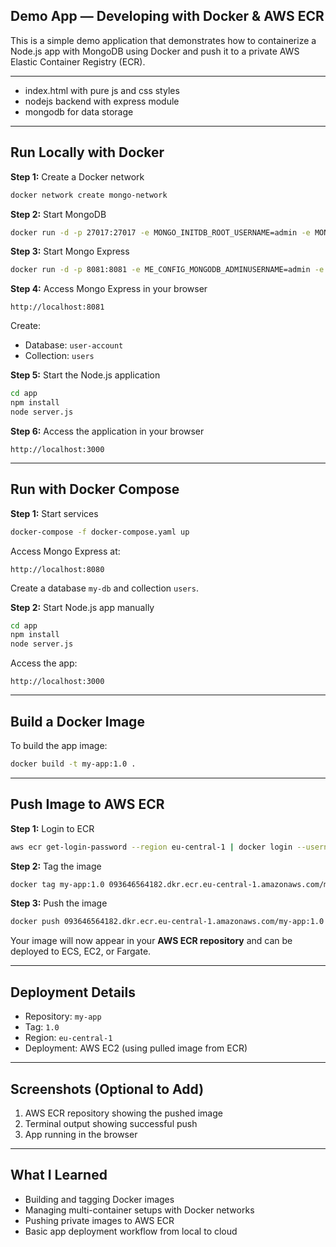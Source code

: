 ## Demo App — Developing with Docker & AWS ECR

This is a simple demo application that demonstrates how to containerize a Node.js app with MongoDB using Docker and push it to a private AWS Elastic Container Registry (ECR).

---

- index.html with pure js and css styles
- nodejs backend with express module
- mongodb for data storage
---

## Run Locally with Docker

**Step 1:** Create a Docker network
```bash
docker network create mongo-network
```

**Step 2:** Start MongoDB
```bash
docker run -d -p 27017:27017 -e MONGO_INITDB_ROOT_USERNAME=admin -e MONGO_INITDB_ROOT_PASSWORD=password --name mongodb --net mongo-network mongo
```

**Step 3:** Start Mongo Express
```bash
docker run -d -p 8081:8081 -e ME_CONFIG_MONGODB_ADMINUSERNAME=admin -e ME_CONFIG_MONGODB_ADMINPASSWORD=password -e ME_CONFIG_MONGODB_SERVER=mongodb --net mongo-network --name mongo-express mongo-express
```

**Step 4:** Access Mongo Express in your browser
```
http://localhost:8081
```

Create:
- Database: `user-account`
- Collection: `users`

**Step 5:** Start the Node.js application
```bash
cd app
npm install
node server.js
```

**Step 6:** Access the application in your browser
```
http://localhost:3000
```

---

## Run with Docker Compose

**Step 1:** Start services
```bash
docker-compose -f docker-compose.yaml up
```

Access Mongo Express at:
```
http://localhost:8080
```

Create a database `my-db` and collection `users`.

**Step 2:** Start Node.js app manually
```bash
cd app
npm install
node server.js
```

Access the app:
```
http://localhost:3000
```

---

## Build a Docker Image

To build the app image:
```bash
docker build -t my-app:1.0 .
```

---

## Push Image to AWS ECR

**Step 1:** Login to ECR
```bash
aws ecr get-login-password --region eu-central-1 | docker login --username AWS --password-stdin 093646564182.dkr.ecr.eu-central-1.amazonaws.com
```

**Step 2:** Tag the image
```bash
docker tag my-app:1.0 093646564182.dkr.ecr.eu-central-1.amazonaws.com/my-app:1.0
```

**Step 3:** Push the image
```bash
docker push 093646564182.dkr.ecr.eu-central-1.amazonaws.com/my-app:1.0
```

Your image will now appear in your **AWS ECR repository** and can be deployed to ECS, EC2, or Fargate.

---

## Deployment Details
- Repository: `my-app`
- Tag: `1.0`
- Region: `eu-central-1`
- Deployment: AWS EC2 (using pulled image from ECR)

---

## Screenshots (Optional to Add)
1. AWS ECR repository showing the pushed image
2. Terminal output showing successful push
3. App running in the browser

---

## What I Learned
- Building and tagging Docker images
- Managing multi-container setups with Docker networks
- Pushing private images to AWS ECR
- Basic app deployment workflow from local to cloud
